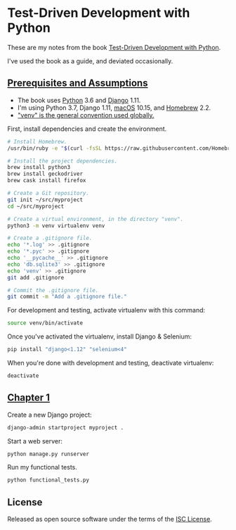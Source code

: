 # Test-Driven Development with Python

These are my notes from the book [Test-Driven Development with Python](https://www.obeythetestinggoat.com/pages/book.html).

I've used the book as a guide, and deviated occasionally.

## [Prerequisites and Assumptions](https://www.obeythetestinggoat.com/book/pre-requisite-installations.html)
- The book uses [Python](https://www.python.org/) 3.6 and [Django](https://www.djangoproject.com/) 1.11.
- I'm using Python 3.7, Django 1.11, [macOS](https://en.wikipedia.org/wiki/MacOS) 10.15, and [Homebrew](https://brew.sh/) 2.2.
- ["venv" is the general convention used globally.](https://docs.python-guide.org/dev/virtualenvs/#basic-usage)

First, install dependencies and create the environment.
```bash
# Install Homebrew.
/usr/bin/ruby -e "$(curl -fsSL https://raw.githubusercontent.com/Homebrew/install/master/install)"

# Install the project dependencies.
brew install python3
brew install geckodriver
brew cask install firefox

# Create a Git repository.
git init ~/src/myproject
cd ~/src/myproject

# Create a virtual environment, in the directory "venv".
python3 -m venv virtualenv venv

# Create a .gitignore file.
echo '*.log' >> .gitignore
echo '*.pyc' >> .gitignore
echo '__pycache__' >> .gitignore
echo 'db.sqlite3' >> .gitignore
echo 'venv' >> .gitignore
git add .gitignore

# Commit the .gitignore file.
git commit -m "Add a .gitignore file."
```

For development and testing, activate virtualenv with this command:
```bash
source venv/bin/activate
```

Once you've activated the virtualenv, install Django & Selenium:
```bash
pip install "django<1.12" "selenium<4"
```

When you're done with development and testing, deactivate virtualenv:
```bash
deactivate
```

## [Chapter 1](https://www.obeythetestinggoat.com/book/chapter_01.html)

Create a new Django project:
```bash
django-admin startproject myproject .
```

Start a web server:
```bash
python manage.py runserver
```

Run my functional tests.
```bash
python functional_tests.py
```

## License

Released as open source software under the terms of the [ISC License](https://en.wikipedia.org/wiki/ISC_license).
